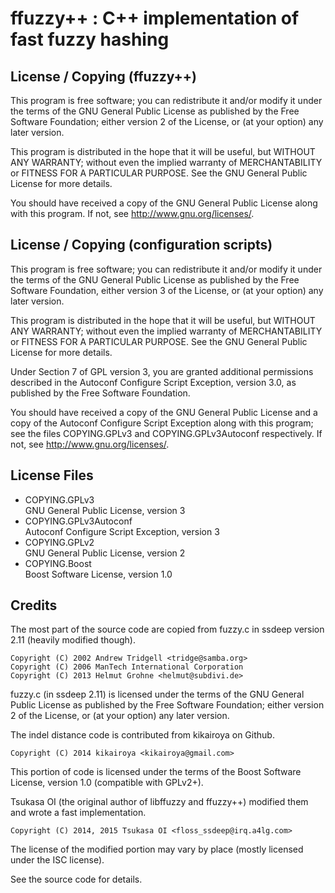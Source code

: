ffuzzy++ : C++ implementation of fast fuzzy hashing
====================================================


License / Copying (ffuzzy++)
-----------------------------

This program is free software; you can redistribute it and/or modify
it under the terms of the GNU General Public License as published by
the Free Software Foundation; either version 2 of the License, or
(at your option) any later version.

This program is distributed in the hope that it will be useful,
but WITHOUT ANY WARRANTY; without even the implied warranty of
MERCHANTABILITY or FITNESS FOR A PARTICULAR PURPOSE.  See the
GNU General Public License for more details.

You should have received a copy of the GNU General Public License
along with this program.  If not, see <http://www.gnu.org/licenses/>.


License / Copying (configuration scripts)
------------------------------------------

This program is free software; you can redistribute it and/or modify it
under the terms of the GNU General Public License as published by the
Free Software Foundation, either version 3 of the License, or (at your
option) any later version.

This program is distributed in the hope that it will be useful, but
WITHOUT ANY WARRANTY; without even the implied warranty of
MERCHANTABILITY or FITNESS FOR A PARTICULAR PURPOSE.  See the
GNU General Public License for more details.

Under Section 7 of GPL version 3, you are granted additional
permissions described in the Autoconf Configure Script Exception,
version 3.0, as published by the Free Software Foundation.

You should have received a copy of the GNU General Public License
and a copy of the Autoconf Configure Script Exception along with
this program; see the files COPYING.GPLv3 and COPYING.GPLv3Autoconf
respectively.  If not, see <http://www.gnu.org/licenses/>.


License Files
--------------

*	COPYING.GPLv3  
	GNU General Public License, version 3
*	COPYING.GPLv3Autoconf  
	Autoconf Configure Script Exception, version 3
*	COPYING.GPLv2  
	GNU General Public License, version 2
*	COPYING.Boost  
	Boost Software License, version 1.0


Credits
--------

The most part of the source code are copied from fuzzy.c
in ssdeep version 2.11 (heavily modified though).

	Copyright (C) 2002 Andrew Tridgell <tridge@samba.org>
	Copyright (C) 2006 ManTech International Corporation
	Copyright (C) 2013 Helmut Grohne <helmut@subdivi.de>

fuzzy.c (in ssdeep 2.11) is licensed under the terms of the
GNU General Public License as published by the Free Software Foundation;
either version 2 of the License, or (at your option) any later version.

The indel distance code is contributed from kikairoya on Github.

	Copyright (C) 2014 kikairoya <kikairoya@gmail.com>

This portion of code is licensed under the terms of the
Boost Software License, version 1.0 (compatible with GPLv2+).

Tsukasa OI (the original author of libffuzzy and ffuzzy++) modified
them and wrote a fast implementation.

	Copyright (C) 2014, 2015 Tsukasa OI <floss_ssdeep@irq.a4lg.com>

The license of the modified portion may vary by place
(mostly licensed under the ISC license).

See the source code for details.
